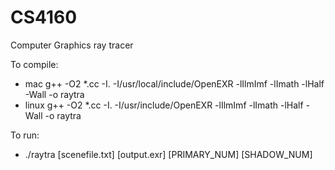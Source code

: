# CS4160
Computer Graphics 
ray tracer

To compile: 
* mac g++ -O2 *.cc -I. -I/usr/local/include/OpenEXR -lIlmImf -lImath -lHalf -Wall -o raytra
* linux g++ -O2 *.cc -I. -I/usr/include/OpenEXR -lIlmImf -lImath -lHalf -Wall -o raytra

To run: 
* ./raytra [scenefile.txt] [output.exr] [PRIMARY_NUM] [SHADOW_NUM]
